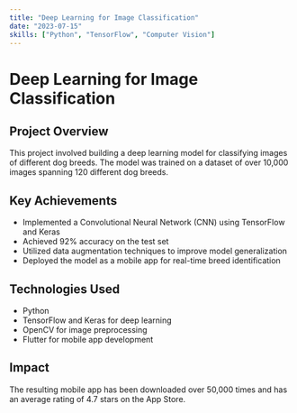 ```yaml
---
title: "Deep Learning for Image Classification"
date: "2023-07-15"
skills: ["Python", "TensorFlow", "Computer Vision"]
---
```


# Deep Learning for Image Classification

## Project Overview

This project involved building a deep learning model for classifying images of different dog breeds. The model was trained on a dataset of over 10,000 images spanning 120 different dog breeds.

## Key Achievements

- Implemented a Convolutional Neural Network (CNN) using TensorFlow and Keras
- Achieved 92% accuracy on the test set
- Utilized data augmentation techniques to improve model generalization
- Deployed the model as a mobile app for real-time breed identification

## Technologies Used

- Python
- TensorFlow and Keras for deep learning
- OpenCV for image preprocessing
- Flutter for mobile app development

## Impact

The resulting mobile app has been downloaded over 50,000 times and has an average rating of 4.7 stars on the App Store.
